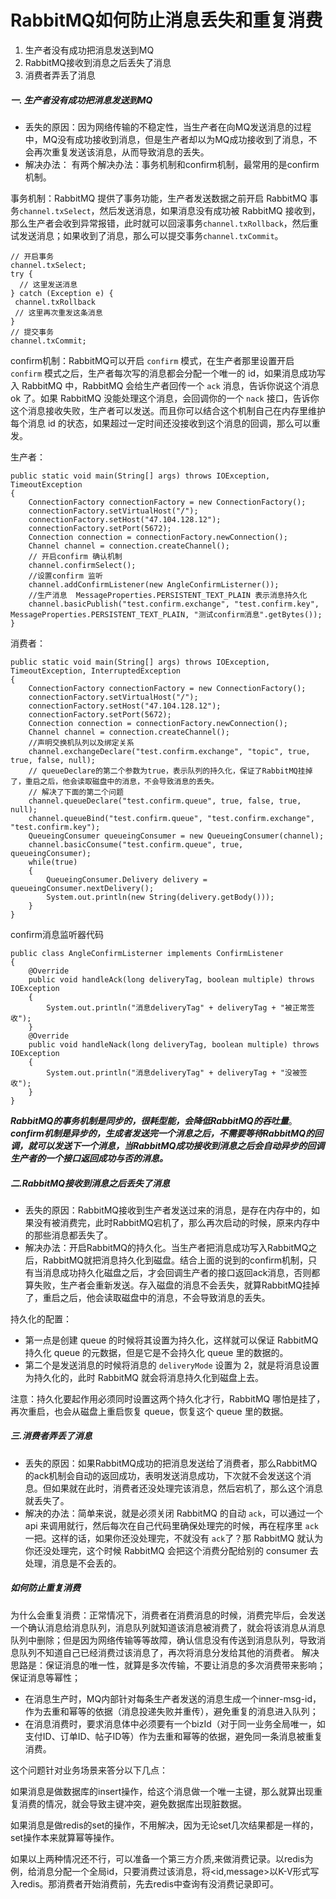 # RabbitMQ如何防止消息丢失和重复消费

1. 生产者没有成功把消息发送到MQ
2. RabbitMQ接收到消息之后丢失了消息
3. 消费者弄丢了消息

##### 一. 生产者没有成功把消息发送到MQ

- 丢失的原因：因为网络传输的不稳定性，当生产者在向MQ发送消息的过程中，MQ没有成功接收到消息，但是生产者却以为MQ成功接收到了消息，不会再次重复发送该消息，从而导致消息的丢失。
- 解决办法： 有两个解决办法：事务机制和confirm机制，最常用的是confirm机制。

事务机制：RabbitMQ 提供了事务功能，生产者发送数据之前开启 RabbitMQ 事务`channel.txSelect`，然后发送消息，如果消息没有成功被 RabbitMQ 接收到，那么生产者会收到异常报错，此时就可以回滚事务`channel.txRollback`，然后重试发送消息；如果收到了消息，那么可以提交事务`channel.txCommit`。

```
// 开启事务
channel.txSelect;
try {
  // 这里发送消息
} catch (Exception e) {
 channel.txRollback
 // 这里再次重发这条消息
}
// 提交事务
channel.txCommit;
```

confirm机制：RabbitMQ可以开启 `confirm` 模式，在生产者那里设置开启 `confirm` 模式之后，生产者每次写的消息都会分配一个唯一的 id，如果消息成功写入 RabbitMQ 中，RabbitMQ 会给生产者回传一个 `ack` 消息，告诉你说这个消息 ok 了。如果 RabbitMQ 没能处理这个消息，会回调你的一个 `nack` 接口，告诉你这个消息接收失败，生产者可以发送。而且你可以结合这个机制自己在内存里维护每个消息 id 的状态，如果超过一定时间还没接收到这个消息的回调，那么可以重发。

生产者：

```
public static void main(String[] args) throws IOException, TimeoutException
{
    ConnectionFactory connectionFactory = new ConnectionFactory();
    connectionFactory.setVirtualHost("/");
    connectionFactory.setHost("47.104.128.12");
    connectionFactory.setPort(5672);
    Connection connection = connectionFactory.newConnection();
    Channel channel = connection.createChannel();
    // 开启confirm 确认机制 
    channel.confirmSelect();
    //设置confirm 监听 
    channel.addConfirmListener(new AngleConfirmListerner());
    //生产消息  MessageProperties.PERSISTENT_TEXT_PLAIN 表示消息持久化  
    channel.basicPublish("test.confirm.exchange", "test.confirm.key",  MessageProperties.PERSISTENT_TEXT_PLAIN, "测试confirm消息".getBytes());
}
```

消费者：

```
public static void main(String[] args) throws IOException, TimeoutException, InterruptedException
{
    ConnectionFactory connectionFactory = new ConnectionFactory();
    connectionFactory.setVirtualHost("/");
    connectionFactory.setHost("47.104.128.12");
    connectionFactory.setPort(5672);
    Connection connection = connectionFactory.newConnection();
    Channel channel = connection.createChannel();
    //声明交换机队列以及绑定关系 
    channel.exchangeDeclare("test.confirm.exchange", "topic", true, true, false, null);
    // queueDeclare的第二个参数为true，表示队列的持久化，保证了RabbitMQ挂掉了，重启之后，他会读取磁盘中的消息，不会导致消息的丢失。
    // 解决了下面的第二个问题
    channel.queueDeclare("test.confirm.queue", true, false, true, null);
    channel.queueBind("test.confirm.queue", "test.confirm.exchange", "test.confirm.key");
    QueueingConsumer queueingConsumer = new QueueingConsumer(channel);
    channel.basicConsume("test.confirm.queue", true, queueingConsumer);
    while(true)
    {
        QueueingConsumer.Delivery delivery = queueingConsumer.nextDelivery();
        System.out.println(new String(delivery.getBody()));
    }
}
```

confirm消息监听器代码

```
public class AngleConfirmListerner implements ConfirmListener
{
  	@Override 
  	public void handleAck(long deliveryTag, boolean multiple) throws IOException
    {
        System.out.println("消息deliveryTag" + deliveryTag + "被正常签收");
    }
    @Override 
    public void handleNack(long deliveryTag, boolean multiple) throws IOException
    {
        System.out.println("消息deliveryTag" + deliveryTag + "没被签收");
    }
}
```

***RabbitMQ的事务机制是同步的，很耗型能，会降低RabbitMQ的吞吐量***。***confirm机制是异步的，生成者发送完一个消息之后，不需要等待RabbitMQ的回调，就可以发送下一个消息，当RabbitMQ成功接收到消息之后会自动异步的回调生产者的一个接口返回成功与否的消息。***



##### 二.RabbitMQ接收到消息之后丢失了消息

- 丢失的原因：RabbitMQ接收到生产者发送过来的消息，是存在内存中的，如果没有被消费完，此时RabbitMQ宕机了，那么再次启动的时候，原来内存中的那些消息都丢失了。
- 解决办法：开启RabbitMQ的持久化。当生产者把消息成功写入RabbitMQ之后，RabbitMQ就把消息持久化到磁盘。结合上面的说到的confirm机制，只有当消息成功持久化磁盘之后，才会回调生产者的接口返回ack消息，否则都算失败，生产者会重新发送。存入磁盘的消息不会丢失，就算RabbitMQ挂掉了，重启之后，他会读取磁盘中的消息，不会导致消息的丢失。

持久化的配置：

- 第一点是创建 queue 的时候将其设置为持久化，这样就可以保证 RabbitMQ 持久化 queue 的元数据，但是它是不会持久化 queue 里的数据的。
- 第二个是发送消息的时候将消息的 `deliveryMode` 设置为 2，就是将消息设置为持久化的，此时 RabbitMQ 就会将消息持久化到磁盘上去。

注意：持久化要起作用必须同时设置这两个持久化才行，RabbitMQ 哪怕是挂了，再次重启，也会从磁盘上重启恢复 queue，恢复这个 queue 里的数据。



##### 三.消费者弄丢了消息

- 丢失的原因：如果RabbitMQ成功的把消息发送给了消费者，那么RabbitMQ的ack机制会自动的返回成功，表明发送消息成功，下次就不会发送这个消息。但如果就在此时，消费者还没处理完该消息，然后宕机了，那么这个消息就丢失了。
- 解决的办法：简单来说，就是必须关闭 RabbitMQ 的自动 `ack`，可以通过一个 api 来调用就行，然后每次在自己代码里确保处理完的时候，再在程序里 `ack` 一把。这样的话，如果你还没处理完，不就没有 `ack`了？那 RabbitMQ 就认为你还没处理完，这个时候 RabbitMQ 会把这个消费分配给别的 consumer 去处理，消息是不会丢的。

##### 如何防止重复消费
为什么会重复消费：正常情况下，消费者在消费消息的时候，消费完毕后，会发送一个确认消息给消息队列，消息队列就知道该消息被消费了，就会将该消息从消息队列中删除；但是因为网络传输等等故障，确认信息没有传送到消息队列，导致消息队列不知道自己已经消费过该消息了，再次将消息分发给其他的消费者。
解决思路是：保证消息的唯一性，就算是多次传输，不要让消息的多次消费带来影响；保证消息等幂性；

- 在消息生产时，MQ内部针对每条生产者发送的消息生成一个inner-msg-id，作为去重和幂等的依据（消息投递失败并重传），避免重复的消息进入队列；
- 在消息消费时，要求消息体中必须要有一个bizId（对于同一业务全局唯一，如支付ID、订单ID、帖子ID等）作为去重和幂等的依据，避免同一条消息被重复消费。

这个问题针对业务场景来答分以下几点：

如果消息是做数据库的insert操作，给这个消息做一个唯一主键，那么就算出现重复消费的情况，就会导致主键冲突，避免数据库出现脏数据。

如果消息是做redis的set的操作，不用解决，因为无论set几次结果都是一样的，set操作本来就算幂等操作。

如果以上两种情况还不行，可以准备一个第三方介质,来做消费记录。以redis为例，给消息分配一个全局id，只要消费过该消息，将<id,message>以K-V形式写入redis。那消费者开始消费前，先去redis中查询有没消费记录即可。